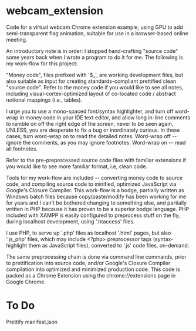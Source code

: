 # webcam_extension
Code for a virtual webcam Chrome extension example, using GPU to add semi-transparent flag animation, suitable for use in a browser-based online meeting.

An introductory note is in order: I stopped hand-crafting "source code" some years back when I wrote a program to do it for me. The following is my work-flow for this project:

"Money code", files prefixed with '$_', are working development files, but also suitable as input for creating standards-compliant prettified clean "source code". Refer to the money code if you would like to see all notes, including visual-cortex-optimized layout of co-located code / abstract notional mappings (i.e., tables).

I urge you to use a mono-spaced font/syntax highlighter, and turn off word-wrap in money code in your IDE text editor, and allow long in-line comments to ramble on off the right edge of the screen, never to be seen again, UNLESS, you are desperate to fix a bug or inordinately curious. In these cases, turn word-wrap on to read the detailed notes. Word-wrap off -- ignore the comments, as you may ignore footnotes. Word-wrap on -- read all footnotes.

Refer to the pre-preprocessed source code files with familiar extensions if you would like to see more familiar format, i.e, clean code.

Tools for my work-flow are included -- converting money code to source code, and compiling source code to minified, optimized JavaScript via Google's Closure Compiler. This work-flow is a bodge, partially written as Windows batch files because copy/paste/modify has been working for me for years and I can't be bothered changing to something else, and partially written in PHP because it has proven to be a superior bodge language. PHP included with XAMPP is easily configured to preprocess stuff on the fly, during localhost development, using '.htaccess' files.

I use PHP, to serve up '.php' files as localhost '.html' pages, but also '.js_php' files, which may include <?php> preprocessor tags (syntax-highlight them as JavaScript files), converted to '.js' code files, on-demand.

The same preprocessing chain is done via command line commands, prior to prettification into source code, and/or Google's Closure Compiler compilation into optimized and minimized production code. This code is packed as a Chrome Extension using the chrome://extensions page in Google Chrome.

# To Do
Prettify manifest.json
